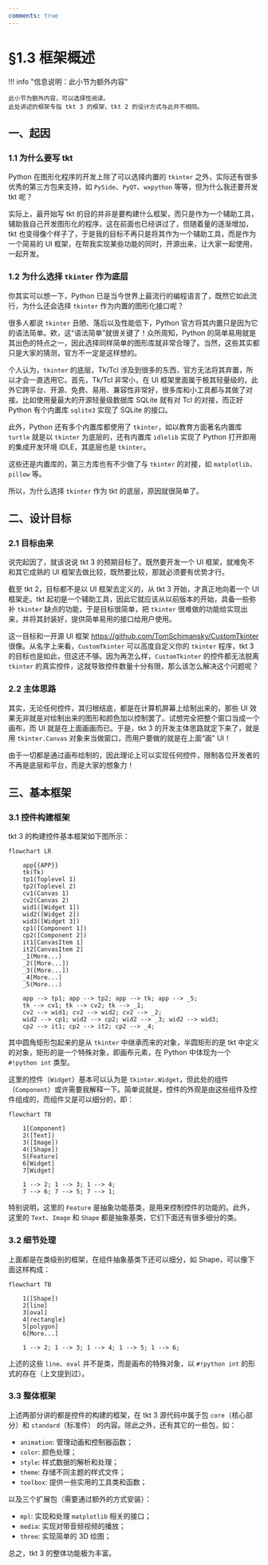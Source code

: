 ```yaml
---
comments: true
---
```


# §1.3 框架概述

!!! info "信息说明：此小节为额外内容"

    此小节为额外内容，可以选择性阅读。  
    此处讲述的框架专指 tkt 3 的框架，tkt 2 的设计方式与此并不相同。

## 一、起因

### 1.1 为什么要写 tkt

Python 在图形化程序的开发上除了可以选择内置的 `tkinter` 之外，实际还有很多优秀的第三方包来支持，如 `PySide`、`PyQT`、`wxpython` 等等，但为什么我还要开发 tkt 呢？

实际上，最开始写 tkt 的目的并非是要构建什么框架，而只是作为一个辅助工具，辅助我自己开发图形化的程序，这在前面也已经讲过了，但随着量的逐渐增加，tkt 也变得像个样子了，于是我的目标不再只是将其作为一个辅助工具，而是作为一个简易的 UI 框架，在帮我实现某些功能的同时，开源出来，让大家一起使用，一起开发。

### 1.2 为什么选择 `tkinter` 作为底层

你其实可以想一下，Python 已是当今世界上最流行的编程语言了，既然它如此流行，为什么还会选择 `tkinter` 作为内置的图形化接口呢？

很多人都说 `tkinter` 丑陋、落后以及性能低下，Python 官方将其内置只是因为它的语法简单。欸，这“语法简单”就很关键了！众所周知，Python 的简单易用就是其出色的特点之一，因此选择同样简单的图形库就非常合理了。当然，这些其实都只是大家的猜测，官方不一定是这样想的。

个人认为，`tkinter` 的底层，Tk/Tcl 涉及到很多的东西，官方无法将其弃置，所以才会一直选用它。首先，Tk/Tcl 非常小，在 UI 框架里面属于极其轻量级的，此外它跨平台、开源、免费、易用、兼容性非常好，很多库和小工具都与其做了对接。比如使用量最大的开源轻量级数据库 SQLite 就有对 Tcl 的对接，而正好 Python 有个内置库 `sqlite3` 实现了 SQLite 的接口。

此外，Python 还有多个内置库都使用了 `tkinter`，如以教育方面著名内置库 `turtle` 就是以 `tkinter` 为底层的，还有内置库 `idlelib` 实现了 Python 打开即用的集成开发环境 IDLE，其底层也是 `tkinter`。

这些还是内置库的，第三方库也有不少做了与 `tkinter` 的对接，如 `matplotlib`、`pillow` 等。

所以，为什么选择 `tkinter` 作为 tkt 的底层，原因就很简单了。

## 二、设计目标

### 2.1 目标由来

说完起因了，就该说说 tkt 3 的预期目标了。既然要开发一个 UI 框架，就难免不和其它成熟的 UI 框架去做比较，既然要比较，那就必须要有优势才行。

截至 tkt 2，目标都不是以 UI 框架去定义的，从 tkt 3 开始，才真正地向着一个 UI 框架走。tkt 起初是一个辅助工具，因此它就应该从以前版本的开始，具备一些弥补 `tkinter` 缺点的功能，于是目标很简单，把 `tkinter` 很难做的功能给实现出来，并将其封装好，提供简单易用的接口给用户使用。

这一目标和一开源 UI 框架 https://github.com/TomSchimansky/CustomTkinter 很像。从名字上来看，`CustomTkinter` 可以高度自定义你的 `tkinter` 程序，tkt 3 的目标也是如此，但这还不够。因为再怎么样，`CustomTkinter` 的控件都无法脱离 `tkinter` 的真实控件，这就导致控件数量十分有限，那么该怎么解决这个问题呢？

### 2.2 主体思路

其实，无论任何控件，其归根结底，都是在计算机屏幕上绘制出来的，那些 UI 效果无非就是对绘制出来的图形和颜色加以控制罢了。试想完全把整个窗口当成一个画布，而 UI 就是在上面画画而已。于是，tkt 3 的开发主体思路就定下来了，就是用 `tkinter.Canvas` 对象来当做窗口，而用户要做的就是在上面“画” UI！

由于一切都是通过画布绘制的，因此理论上可以实现任何控件，限制各位开发者的不再是底层和平台，而是大家的想象力！

## 三、基本框架

### 3.1 控件构建框架

tkt 3 的构建控件基本框架如下图所示：

```mermaid
flowchart LR

    app{{APP}}
    tk(Tk)
    tp1(Toplevel 1)
    tp2(Toplevel 2)
    cv1(Canvas 1)
    cv2(Canvas 2)
    wid1([Widget 1])
    wid2([Widget 2])
    wid3([Widget 3])
    cp1([Component 1])
    cp2([Component 2])
    it1[CanvasItem 1]
    it2[CanvasItem 2]
    _1(More...)
    _2([More...])
    _3([More...])
    _4[More...]
    _5(More...)

    app --> tp1; app --> tp2; app --> tk; app --> _5;
    tk --> cv1; tk --> cv2; tk --> _1;
    cv2 --> wid1; cv2 --> wid2; cv2 --> _2;
    wid2 --> cp1; wid2 --> cp2; wid2 --> _3; wid2 --> wid3;
    cp2 --> it1; cp2 --> it2; cp2 --> _4;
```

其中圆角矩形包起来的是从 `tkinter` 中继承而来的对象，半圆矩形的是 tkt 中定义的对象，矩形的是一个特殊对象，即画布元素，在 Python 中体现为一个 `#!python int` 类型。

这里的控件（`Widget`）基本可以认为是 `tkinter.Widget`，但此处的组件（`Component`）或许需要我解释一下。简单说就是，控件的外观是由这些组件及控件组成的，而组件又是可以细分的，即：

```mermaid
flowchart TB

    1[Component]
    2([Text])
    3([Image])
    4([Shape])
    5[Feature]
    6[Widget]
    7[Widget]

    1 --> 2; 1 --> 3; 1 --> 4;
    7 --> 6; 7 --> 5; 7 --> 1;
```

特别说明，这里的 `Feature` 是抽象功能基类，是用来控制控件的功能的。此外，这里的 `Text`、`Image` 和 `Shape` 都是抽象基类，它们下面还有很多细分的类。

### 3.2 细节处理

上面都是在类级别的框架，在组件抽象基类下还可以细分，如 Shape，可以像下面这样构成：

```mermaid
flowchart TB

    1([Shape])
    2[line]
    3[oval]
    4[rectangle]
    5[polygon]
    6[More...]

    1 --> 2; 1 --> 3; 1 --> 4; 1 --> 5; 1 --> 6;
```

上述的这些 `line`、`oval` 并不是类，而是画布的特殊对象，以 `#!python int` 的形式的存在（上文提到过）。

### 3.3 整体框架

上述两部分讲的都是控件的构建的框架，在 tkt 3 源代码中属于包 `core`（核心部分）和 `standard`（标准件） 的内容。除此之外，还有其它的一些包，如：

* `animation`: 管理动画和控制器函数；
* `color`: 颜色处理；
* `style`: 样式数据的解析和处理；
* `theme`: 存储不同主题的样式文件；
* `toolbox`: 提供一些实用的工具类和函数；

以及三个扩展包（需要通过额外的方式安装）：

* `mpl`: 实现和处理 `matplotlib` 相关的接口；
* `media`: 实现对带音频视频的播放；
* `three`: 实现简单的 3D 绘图；

总之，tkt 3 的整体功能极为丰富。

